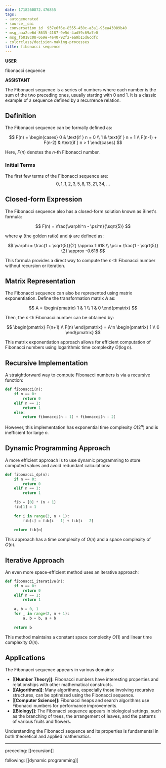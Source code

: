 ```yaml
---
date: 1718260872.476855
tags:
- autogenerated
- source__oai
- conversation_id__937e6f6e-8555-450c-a3a1-95ea43089b40
- msg_aaa2ce6d-8635-4187-9e5d-4ad59c69a7e0
- msg_fb018c08-669e-4e40-92f2-ea9b15d6cdfc
- colorclass/decision-making-processes
title: fibonacci sequence
---
```


**USER**

fibonacci sequence


**ASSISTANT**

The Fibonacci sequence is a series of numbers where each number is the sum of the two preceding ones, usually starting with 0 and 1. It is a classic example of a sequence defined by a recurrence relation.

## Definition

The Fibonacci sequence can be formally defined as:

$$
F(n) =
\begin{cases}
0 & \text{if } n = 0 \\
1 & \text{if } n = 1 \\
F(n-1) + F(n-2) & \text{if } n > 1
\end{cases}
$$

Here, $F(n)$ denotes the $n$-th Fibonacci number.

### Initial Terms

The first few terms of the Fibonacci sequence are:
$$
0, 1, 1, 2, 3, 5, 8, 13, 21, 34, \ldots
$$

## Closed-form Expression

The Fibonacci sequence also has a closed-form solution known as Binet's formula:

$$
F(n) = \frac{\varphi^n - \psi^n}{\sqrt{5}}
$$

where $\varphi$ (the golden ratio) and $\psi$ are defined as:

$$
\varphi = \frac{1 + \sqrt{5}}{2} \approx 1.618 \\
\psi = \frac{1 - \sqrt{5}}{2} \approx -0.618
$$

This formula provides a direct way to compute the $n$-th Fibonacci number without recursion or iteration.

## Matrix Representation

The Fibonacci sequence can also be represented using matrix exponentiation. Define the transformation matrix $A$ as:

$$
A =
\begin{pmatrix}
1 & 1 \\
1 & 0
\end{pmatrix}
$$

Then, the $n$-th Fibonacci number can be obtained by:

$$
\begin{pmatrix}
F(n+1) \\
F(n)
\end{pmatrix}
= A^n
\begin{pmatrix}
1 \\
0
\end{pmatrix}
$$

This matrix exponentiation approach allows for efficient computation of Fibonacci numbers using logarithmic time complexity $O(\log n)$.

## Recursive Implementation

A straightforward way to compute Fibonacci numbers is via a recursive function:

```python
def fibonacci(n):
    if n == 0:
        return 0
    elif n == 1:
        return 1
    else:
        return fibonacci(n - 1) + fibonacci(n - 2)
```

However, this implementation has exponential time complexity $O(2^n)$ and is inefficient for large $n$.

## Dynamic Programming Approach

A more efficient approach is to use dynamic programming to store computed values and avoid redundant calculations:

```python
def fibonacci_dp(n):
    if n == 0:
        return 0
    elif n == 1:
        return 1
    
    fib = [0] * (n + 1)
    fib[1] = 1
    
    for i in range(2, n + 1):
        fib[i] = fib[i - 1] + fib[i - 2]
    
    return fib[n]
```

This approach has a time complexity of $O(n)$ and a space complexity of $O(n)$.

## Iterative Approach

An even more space-efficient method uses an iterative approach:

```python
def fibonacci_iterative(n):
    if n == 0:
        return 0
    elif n == 1:
        return 1
    
    a, b = 0, 1
    for _ in range(2, n + 1):
        a, b = b, a + b
    
    return b
```

This method maintains a constant space complexity $O(1)$ and linear time complexity $O(n)$.

## Applications

The Fibonacci sequence appears in various domains:

- **[[Number Theory]]**: Fibonacci numbers have interesting properties and relationships with other mathematical constructs.
- **[[Algorithms]]**: Many algorithms, especially those involving recursive structures, can be optimized using the Fibonacci sequence.
- **[[Computer Science]]**: Fibonacci heaps and search algorithms use Fibonacci numbers for performance improvements.
- **[[Biology]]**: The Fibonacci sequence appears in biological settings, such as the branching of trees, the arrangement of leaves, and the patterns of various fruits and flowers.

Understanding the Fibonacci sequence and its properties is fundamental in both theoretical and applied mathematics.


---

preceding: [[recursion]]  


following: [[dynamic programming]]